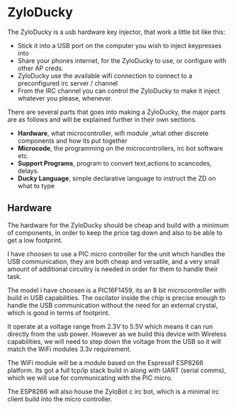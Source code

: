 # ZyloDucky

The ZyloDucky is a usb hardware key injector, that work a little bit like this:


* Stick it into a USB port on the computer you wish to inject keypresses into
* Share your phones internet, for the ZyloDucky to use, or configure with other AP creds.
* ZyloDucky use the available wifi connection to connect to a preconfigured irc server / channel
* From the IRC channel you can control the ZyloDucky to make it inject whatever you please,
  whenever.

There are several parts that goes into making a ZyloDucky, the major parts are as follows
and will be explained further in their own sections.


* **Hardware**, what microcontroller, wifi module ,what other discrete components and how its
put together
* **Microcode**, the programming on the microcontrollers, irc bot software etc.
* **Support Programs**, program to convert text,actions to scancodes, delays.
* **Ducky Language**, simple declarative language to instruct the ZD on what to type



## Hardware

The hardware for the ZyloDucky should be cheap and build with a minimum of components,
in order to keep the price tag down and also to be able to get a low footprint.

I have choosen to use a PIC micro controller for the unit which handles the USB communication,
they are both cheap and versatile, and a very small amount of additional circuitry is
needed in order for them to handle their task.

The model i have choosen is a PIC16F1459, its an 8 bit microcontroller with build in
USB capabilities. The oscilator inside the chip is precise enough to handle the USB
communication without the need for an external crystal, which is good in terms of footprint.

It operate at a voltage range from 2.3V to 5.5V which means it can run directly from the
usb power. However as we build this device with Wireless capabilities, we will need to
step down the voltage from the USB so it will match the WiFi modules 3.3v requirement.

The WiFi module will be a module based on the Espressif ESP8266 platform.
Its got a full tcp/ip stack build in along with UART (serial comms), which we will use
for communicating with the PIC micro.

The ESP8266 will also house the ZyloBot c irc bot, which is a minimal irc client build
into the micro controller.
